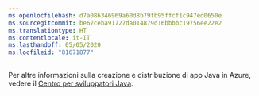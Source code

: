 ```yaml
---
ms.openlocfilehash: d7a086346969a60d8b79fb95ffcf1c947ed0650e
ms.sourcegitcommit: be67ceba91727da014879d16bbbbc19756ee22e2
ms.translationtype: HT
ms.contentlocale: it-IT
ms.lasthandoff: 05/05/2020
ms.locfileid: "81671877"
---
```

Per altre informazioni sulla creazione e distribuzione di app Java in Azure, vedere il [Centro per sviluppatori Java](/java/api).